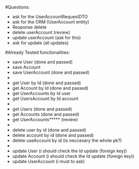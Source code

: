 #Questions:
- ask for the UserAccountRequestDTO
- ask for the ORM (UserAccount entity)
- Response delete
- delete userAccount (review)
- update userAccount (ask for this)
- ask for update (all updates)

#Already Tested functionalities:
- save User (done and passed)
- save Account
- save UserAccount (done and passed)
- 
- get User by Id (done and passed)
- get Account by Id (done and passed)
- get UserAccounts by Id user 
- get UsersAccount by Id account
- 
- get Users (done and passed)
- get Accounts (done and passed)
- get UserAccounts***** (review)
- 
- delete user by id (done and passed)
- delete account by id (done and passed)
- delete useAccount by id (is neccesary the whole pk?)
- 
- update User (i should check the Id update (foreign key))
- update Account (i should check the Id update (foreign key))
- update UserAccount (i must to ask)